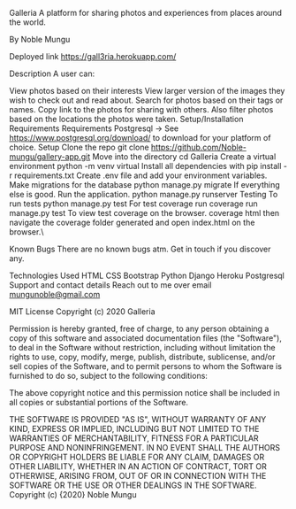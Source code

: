 Galleria
A platform for sharing photos and experiences from places around the world.

By Noble Mungu

Deployed link
https://gall3ria.herokuapp.com/

Description
A user can:

View photos based on their interests
View larger version of the images they wish to check out and read about.
Search for photos based on their tags or names.
Copy link to the photos for sharing with others.
Also filter photos based on the locations the photos were taken.
Setup/Installation Requirements
Requirements
Postgresql -> See https://www.postgresql.org/download/ to download for your platform of choice.
Setup
Clone the repo git clone https://github.com/Noble-mungu/gallery-app.git
Move into the directory cd Galleria
Create a virtual environment python -m venv virtual
Install all dependencies with pip install -r requirements.txt
Create .env file and add your environment variables.
Make migrations for the database python manage.py migrate
If everything else is good. Run the application. python manage.py runserver
Testing
To run tests python manage.py test
For test coverage run coverage run manage.py test
To view test coverage on the browser. coverage html then navigate the coverage folder generated and open index.html on the browser.\

Known Bugs
There are no known bugs atm. Get in touch if you discover any.

Technologies Used
HTML
CSS
Bootstrap
Python
Django
Heroku
Postgresql
Support and contact details
Reach out to me over email mungunoble@gmail.com

MIT License
Copyright (c) 2020 Galleria

Permission is hereby granted, free of charge, to any person obtaining a copy of this software and associated documentation files (the "Software"), to deal in the Software without restriction, including without limitation the rights to use, copy, modify, merge, publish, distribute, sublicense, and/or sell copies of the Software, and to permit persons to whom the Software is furnished to do so, subject to the following conditions:

The above copyright notice and this permission notice shall be included in all copies or substantial portions of the Software.

THE SOFTWARE IS PROVIDED "AS IS", WITHOUT WARRANTY OF ANY KIND, EXPRESS OR IMPLIED, INCLUDING BUT NOT LIMITED TO THE WARRANTIES OF MERCHANTABILITY, FITNESS FOR A PARTICULAR PURPOSE AND NONINFRINGEMENT. IN NO EVENT SHALL THE AUTHORS OR COPYRIGHT HOLDERS BE LIABLE FOR ANY CLAIM, DAMAGES OR OTHER LIABILITY, WHETHER IN AN ACTION OF CONTRACT, TORT OR OTHERWISE, ARISING FROM, OUT OF OR IN CONNECTION WITH THE SOFTWARE OR THE USE OR OTHER DEALINGS IN THE SOFTWARE. Copyright (c) {2020} Noble Mungu